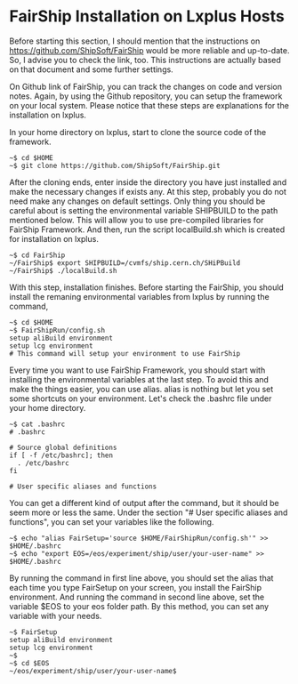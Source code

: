 # FairShip Installation on Lxplus Hosts

Before starting this section, I should mention that the instructions on https://github.com/ShipSoft/FairShip would be more reliable and up-to-date. So, I advise you to check the link, too. This instructions are actually based on that document and some further settings.

On Github link of FairShip, you can track the changes on code and version notes. Again, by using the Github repository, you can setup the framework on your local system. Please notice that these steps are explanations for the installation on lxplus.

In your home directory on lxplus, start to clone the source code of the framework.

    ~$ cd $HOME
    ~$ git clone https://github.com/ShipSoft/FairShip.git

After the cloning ends, enter inside the directory you have just installed and make the necessary changes if exists any. At this step, probably you do not need make any changes on default settings. Only thing you should be careful about is setting the environmental variable SHIPBUILD to the path mentioned below. This will allow you to use pre-compiled libraries for FairShip Framework. And then, run the script localBuild.sh which is created for installation on lxplus.

    ~$ cd FairShip
    ~/FairShip$ export SHIPBUILD=/cvmfs/ship.cern.ch/SHiPBuild
    ~/FairShip$ ./localBuild.sh

With this step, installation finishes. Before starting the FairShip, you should install the remaning environmental variables from lxplus by running the command,

    ~$ cd $HOME
    ~$ FairShipRun/config.sh
    setup aliBuild environment
    setup lcg environment
    # This command will setup your environment to use FairShip

Every time you want to use FairShip Framework, you should start with installing the environmental variables at the last step. To avoid this and make the things easier, you can use alias. alias is nothing but let you set some shortcuts on your environment. Let's check the .bashrc file under your home directory.

    ~$ cat .bashrc
    # .bashrc

    # Source global definitions
    if [ -f /etc/bashrc]; then
      . /etc/bashrc
    fi

    # User specific aliases and functions

You can get a different kind of output after the command, but it should be seem more or less the same. Under the section "# User specific aliases and functions", you can set your variables like the following.

    ~$ echo "alias FairSetup='source $HOME/FairShipRun/config.sh'" >> $HOME/.bashrc
    ~$ echo "export EOS=/eos/experiment/ship/user/your-user-name" >> $HOME/.bashrc
    
By running the command in first line above, you should set the alias that each time you type FairSetup on your screen, you install the FairShip environment. And running the command in second line above, set the variable $EOS to your eos folder path. By this method, you can set any variable with your needs.

    ~$ FairSetup
    setup aliBuild environment
    setup lcg environment
    ~$
    ~$ cd $EOS
    ~/eos/experiment/ship/user/your-user-name$
